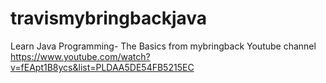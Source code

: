 # travismybringbackjava
Learn Java Programming- The Basics from mybringback Youtube channel
https://www.youtube.com/watch?v=fEApt1B8ycs&list=PLDAA5DE54FB5215EC
